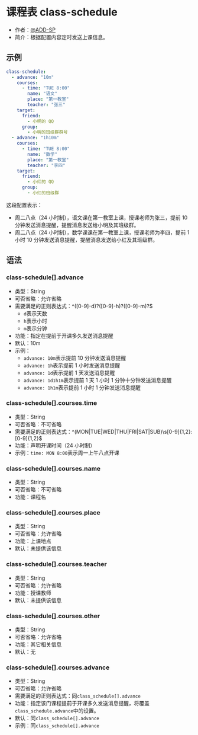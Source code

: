 # 课程表 class-schedule

- 作者：[@ADD-SP](https://github.com/ADD-SP)
- 简介：根据配置内容定时发送上课信息。

## 示例

```yml
class-schedule:
  - advance: "10m"
    courses:
      - time: "TUE 8:00"
        name: "语文"
        place: "第一教室"
        teacher: "张三"
    target:
      friend:
        - 小明的 QQ
      group:
        - 小明的班级群群号
  - advance: "1h10m"
    courses:
      - time: "TUE 8:00"
        name: "数学"
        place: "第一教室"
        teacher: "李四"
    target:
      friend:
        - 小红的 QQ
      group:
        - 小红的班级群
```

这段配置表示：

- 周二八点（24 小时制），语文课在第一教室上课，授课老师为张三，提前 10 分钟发送消息提醒，提醒消息发送给小明及其班级群。
- 周二八点（24 小时制），数学课课在第一教室上课，授课老师为李四，提前 1 小时 10 分钟发送消息提醒，提醒消息发送给小红及其班级群。

## 语法

### class-schedule[].advance

- 类型：String
- 可否省略：允许省略
- 需要满足的正则表达式：^([0-9]-d)?([0-9]-h)?([0-9]-m)?\$
  - `d`表示天数
  - `h`表示小时
  - `m`表示分钟
- 功能：指定在提前于开课多久发送消息提醒
- 默认：10m
- 示例：
  - `advance: 10m`表示提前 10 分钟发送消息提醒
  - `advance: 1h`表示提前 1 小时发送消息提醒
  - `advance: 1d`表示提前 1 天发送消息提醒
  - `advance: 1d1h1m`表示提前 1 天 1 小时 1 分钟十分钟发送消息提醒
  - `advance: 1h1m`表示提前 1 小时 1 分钟发送消息提醒

### class-schedule[].courses.time

- 类型：String
- 可否省略：不可省略
- 需要满足的正则表达式：^(MON|TUE|WED|THU|FRI|SAT|SUB)\s[0-9]{1,2}:[0-9]{1,2}\$
- 功能：声明开课时间（24 小时制）
- 示例：`time: MON 8:00`表示周一上午八点开课

### class-schedule[].courses.name

- 类型：String
- 可否省略：不可省略
- 功能：课程名

### class-schedule[].courses.place

- 类型：String
- 可否省略：允许省略
- 功能：上课地点
- 默认：未提供该信息

### class-schedule[].courses.teacher

- 类型：String
- 可否省略：允许省略
- 功能：授课教师
- 默认：未提供该信息

### class-schedule[].courses.other

- 类型：String
- 可否省略：允许省略
- 功能：其它相关信息
- 默认：无

### class-schedule[].courses.advance

- 类型：String
- 可否省略：允许省略
- 需要满足的正则表达式：同`class_schedule[].advance`
- 功能：指定该门课程提前于开课多久发送消息提醒，将覆盖`class_schedule.advance`中的设置。
- 默认：同`class_schedule[].advance`
- 示例：同`class_schedule[].advance`

